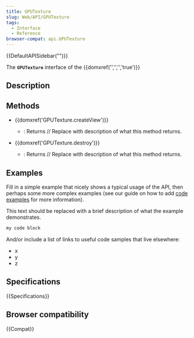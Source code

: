 ```yaml
---
title: GPUTexture
slug: Web/API/GPUTexture
tags:
  - Interface
  - Reference
browser-compat: api.GPUTexture
---
```

{{DefaultAPISidebar("")}}

The **`GPUTexture`** interface of the {{domxref('','','','true')}} 

## Description

 





## Methods

- {{domxref('GPUTexture.createView')}}
  - : Returns // Replace with description of what this method returns.

- {{domxref('GPUTexture.destroy')}}
  - : Returns // Replace with description of what this method returns.

## Examples

Fill in a simple example that nicely shows a typical usage of the API, then perhaps some more complex examples (see our guide on how to add [code examples](/en-US/docs/MDN/Contribute/Structures/Code_examples) for more information).

This text should be replaced with a brief description of what the example demonstrates.

```js
my code block
```

And/or include a list of links to useful code samples that live elsewhere:

*   x
*   y
*   z

## Specifications

{{Specifications}}

## Browser compatibility

{{Compat}}

